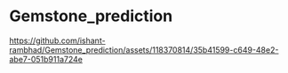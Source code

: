 # Gemstone_prediction


https://github.com/ishant-rambhad/Gemstone_prediction/assets/118370814/35b41599-c649-48e2-abe7-051b911a724e

